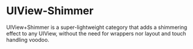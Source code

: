 UIView-Shimmer
==============

UIView+Shimmer is a super-lightweight category that adds a shimmering effect to any UIView, without the need for wrappers nor layout and touch handling voodoo.
